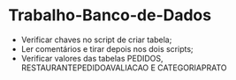 # Trabalho-Banco-de-Dados

* Verificar chaves no script de criar tabela;
* Ler comentários e tirar depois nos dois scripts;
* Verificar valores das tabelas PEDIDOS, RESTAURANTEPEDIDOAVALIACAO E CATEGORIAPRATO